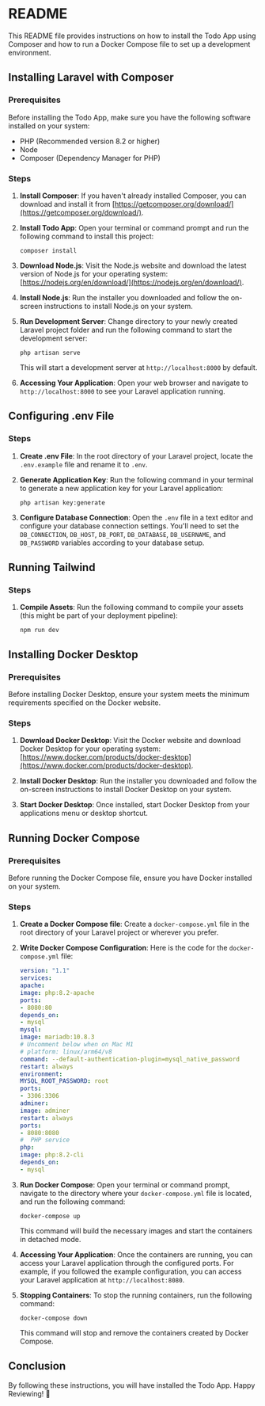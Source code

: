 # README

This README file provides instructions on how to install the Todo App using Composer and how to run a Docker Compose file to set up a development environment.

## Installing Laravel with Composer

### Prerequisites
Before installing the Todo App, make sure you have the following software installed on your system:
- PHP (Recommended version 8.2 or higher)
- Node
- Composer (Dependency Manager for PHP)

### Steps
1. **Install Composer**: If you haven't already installed Composer, you can download and install it from [https://getcomposer.org/download/](https://getcomposer.org/download/).

2. **Install Todo App**: Open your terminal or command prompt and run the following command to install this project:
    ```
    composer install
    ```
3. **Download Node.js**: Visit the Node.js website and download the latest version of Node.js for your operating system: [https://nodejs.org/en/download/](https://nodejs.org/en/download/).

4. **Install Node.js**: Run the installer you downloaded and follow the on-screen instructions to install Node.js on your system.

5. **Run Development Server**: Change directory to your newly created Laravel project folder and run the following command to start the development server:
    ```
    php artisan serve
    ```
   This will start a development server at `http://localhost:8000` by default.

6. **Accessing Your Application**: Open your web browser and navigate to `http://localhost:8000` to see your Laravel application running.

## Configuring .env File

### Steps
1. **Create .env File**: In the root directory of your Laravel project, locate the `.env.example` file and rename it to `.env`.

2. **Generate Application Key**: Run the following command in your terminal to generate a new application key for your Laravel application:
    ```
    php artisan key:generate
    ```
3. **Configure Database Connection**: Open the `.env` file in a text editor and configure your database connection settings. You'll need to set the `DB_CONNECTION`, `DB_HOST`, `DB_PORT`, `DB_DATABASE`, `DB_USERNAME`, and `DB_PASSWORD` variables according to your database setup.

## Running Tailwind

### Steps

1. **Compile Assets**: Run the following command to compile your assets (this might be part of your deployment pipeline):
    ```
    npm run dev
    ```

## Installing Docker Desktop

### Prerequisites
Before installing Docker Desktop, ensure your system meets the minimum requirements specified on the Docker website.

### Steps
1. **Download Docker Desktop**: Visit the Docker website and download Docker Desktop for your operating system: [https://www.docker.com/products/docker-desktop](https://www.docker.com/products/docker-desktop).

2. **Install Docker Desktop**: Run the installer you downloaded and follow the on-screen instructions to install Docker Desktop on your system.

3. **Start Docker Desktop**: Once installed, start Docker Desktop from your applications menu or desktop shortcut.


## Running Docker Compose

### Prerequisites
Before running the Docker Compose file, ensure you have Docker installed on your system.

### Steps
1. **Create a Docker Compose file**: Create a `docker-compose.yml` file in the root directory of your Laravel project or wherever you prefer.

2. **Write Docker Compose Configuration**: Here is the code for the `docker-compose.yml` file:
    ```yaml
    version: "1.1"
    services:
    apache:
    image: php:8.2-apache
    ports:
    - 8080:80
    depends_on:
    - mysql
    mysql:
    image: mariadb:10.8.3
    # Uncomment below when on Mac M1
    # platform: linux/arm64/v8
    command: --default-authentication-plugin=mysql_native_password
    restart: always
    environment:
    MYSQL_ROOT_PASSWORD: root
    ports:
    - 3306:3306
   adminer:
   image: adminer
   restart: always
   ports:
    - 8080:8080
    #  PHP service
    php:
    image: php:8.2-cli
    depends_on:
    - mysql
   ```

3. **Run Docker Compose**: Open your terminal or command prompt, navigate to the directory where your `docker-compose.yml` file is located, and run the following command:
    ```
    docker-compose up 
    ```
   This command will build the necessary images and start the containers in detached mode.

4. **Accessing Your Application**: Once the containers are running, you can access your Laravel application through the configured ports. For example, if you followed the example configuration, you can access your Laravel application at `http://localhost:8080`.

5. **Stopping Containers**: To stop the running containers, run the following command:
    ```
    docker-compose down
    ```
   This command will stop and remove the containers created by Docker Compose.

## Conclusion
By following these instructions, you will have installed the Todo App. Happy Reviewing! 🚀

